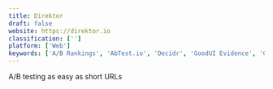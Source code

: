 ```yaml
---
title: Direktor
draft: false 
website: https://direktor.io
classification: ['']
platform: ['Web']
keywords: ['A/B Rankings', 'AbTest.io', 'Decidr', 'GoodUI Evidence', 'GoodUI Fastforward', 'Lean Analytics', 'Optimizely', 'Prayas Analytics', 'Ptengine', 'SixPack', 'Splitter A/B Testing', 'StoreMaven', 'Zarget', 'Zoho PageSense', 'chl.li URL shortener', 'count.io']
---
```

A/B testing as easy as short URLs